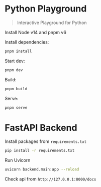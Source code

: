 # Python Playground

> Interactive Playground for Python

Install Node v14 and pnpm v6

Install dependencies:

```sh
pnpm install
```

Start dev:

```sh
pnpm dev
```

Build:

```sh
pnpm build
```

Serve:

```sh
pnpm serve
```

# FastAPI Backend

Install packages from `requirements.txt`

```sh
pip install -r requirements.txt
```

Run Uvicorn

```sh
uvicorn backend.main:app --reload
```

Check api from `http://127.0.0.1:8000/docs`
